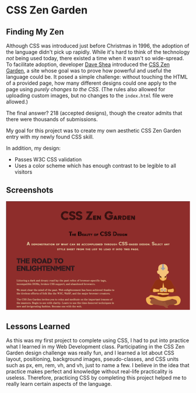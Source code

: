 # CSS Zen Garden

## Finding My Zen

Although CSS was introduced just before Christmas in 1996, the adoption of the language didn't pick up rapidly. While
it's hard to think of the technology _not_ being used today, there existed a time when it wasn't so wide-spread.
To facilitate adoption, developer [Dave Shea](http://www.daveshea.com/) introduced the [CSS Zen Garden](http://www.csszengarden.com/), 
a site whose goal was to prove how powerful and useful the language could be. It posed a simple challenge: 
without touching the HTML of a provided page, how many different designs could one apply to the page
using _purely changes to the CSS_. (The rules also allowed for uploading custom images, but no changes to the `index.html`
file were allowed.)

The final answer? 218 (accepted designs), though the creator admits that there were thousands of submissions.

My goal for this project was to create my own aesthetic CSS Zen Garden entry with my newly found CSS skill.

In addition, my design:

* Passes W3C CSS validation
* Uses a color scheme which has enough contrast to be legible to all visitors

## Screenshots

![Design Screenshot](docs/img/css-zen.jpg)

## Lessons Learned

As this was my first project to complete using CSS, I had to put into practice what I learned in my Web Development class. Participating in the CSS Zen Garden design challenge was really fun, and I learned a lot about CSS layout, positioning, background images, pseudo-classes, and CSS units such as px, em, rem, vh, and vh, just to name a few. I believe in the idea that practice makes perfect and knowledge without real-life practicality is useless. Therefore, practicing CSS by completing this project helped me to really learn certain aspects of the language.
